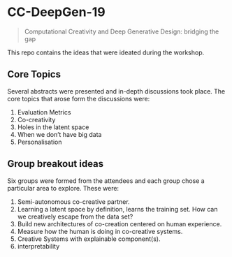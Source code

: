 # CC-DeepGen-19
> Computational Creativity and Deep Generative Design: bridging the gap


This repo contains the ideas that were ideated during the workshop.


## Core Topics

Several abstracts were presented and in-depth discussions took place. The core topics that arose form the discussions were:

1. Evaluation Metrics
2. Co-creativity
3. Holes in the latent space
4. When we don’t have big data
5. Personalisation

## Group breakout ideas

Six groups were formed from the attendees and each group chose a particular area to explore. These were:

1. Semi-autonomous co-creative partner.
2. Learning a latent space by definition, learns the training set. How can we creatively escape from the data set?
3. Build new architectures of co-creation centered on human experience.
4. Measure how the human is doing in co-creative systems.
5. Creative Systems with explainable component(s).
6. interpretability
